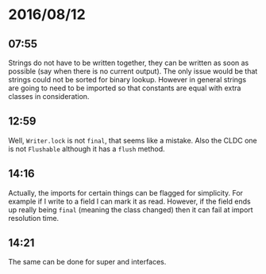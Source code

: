 # 2016/08/12

## 07:55

Strings do not have to be written together, they can be written as soon as
possible (say when there is no current output). The only issue would be that
strings could not be sorted for binary lookup. However in general strings are
going to need to be imported so that constants are equal with extra classes
in consideration.

## 12:59

Well, `Writer.lock` is not `final`, that seems like a mistake. Also the CLDC
one is not `Flushable` although it has a `flush` method.

## 14:16

Actually, the imports for certain things can be flagged for simplicity. For
example if I write to a field I can mark it as read. However, if the field
ends up really being `final` (meaning the class changed) then it can fail at
import resolution time.

## 14:21

The same can be done for super and interfaces.


